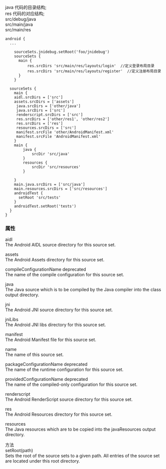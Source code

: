 java 代码的目录结构;  
res 代码的对应结构;    
src/debug/java  
src/main/java  
src/main/res  

```
android {
  ...
  
    sourceSets.jnidebug.setRoot('foo/jnidebug')
    sourceSets {
      main {
          res.srcDirs 'src/main/res/layouts/login'  //定义登录布局目录
          res.srcDirs 'src/main/res/layouts/register'  //定义注册布局目录
      }
    }

  sourceSets {
    main {
    aidl.srcDirs = ['src']
    assets.srcDirs = ['assets']
     java.srcDirs = ['other/java']
     java.srcDirs = ['src']
     renderscript.srcDirs = ['src']
     res.srcDirs = ['other/res1', 'other/res2']
     res.srcDirs = ['res']
     resources.srcDirs = ['src']
     manifest.srcFile 'other/AndroidManifest.xml'
     manifest.srcFile 'AndroidManifest.xml'
    }
    main {
        java {
            srcDir 'src/java'
        }
        resources {
            srcDir 'src/resources'
        }
        
    }
    main.java.srcDirs = ['src/java']
    main.resources.srcDirs = ['src/resources']
    androidTest {
      setRoot 'src/tests'
    }
    androidTest.setRoot('tests')
  }
}

```

### 属性  
aidl	  
The Android AIDL source directory for this source set.    

assets	  
The Android Assets directory for this source set.  

compileConfigurationName	deprecated  
The name of the compile configuration for this source set.  

java	  
The Java source which is to be compiled by the Java compiler into the class output directory.  

jni	  
The Android JNI source directory for this source set.  

jniLibs	  
The Android JNI libs directory for this source set.  

manifest	   
The Android Manifest file for this source set.  

name	  
The name of this source set.  

packageConfigurationName	deprecated  
The name of the runtime configuration for this source set.  

providedConfigurationName	deprecated  
The name of the compiled-only configuration for this source set.  

renderscript	  
The Android RenderScript source directory for this source set.  

res	  
The Android Resources directory for this source set.  

resources	  
The Java resources which are to be copied into the javaResources output directory.   

方法  
setRoot(path)	  
Sets the root of the source sets to a given path. All entries of the source set are located under this root directory.   